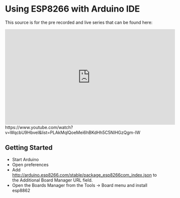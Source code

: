 # Using ESP8266 with Arduino IDE

This source is for the pre recorded and live series that can be found here:

<iframe width="560" height="315" src="https://www.youtube.com/embed/WqcbU9HbveI" frameborder="0" allowfullscreen></iframe>
https://www.youtube.com/watch?v=WqcbU9HbveI&list=PLAkMqlQoeMei6hBKdHh5C5NIHGzQgm-lW

## Getting Started
- Start Arduino
- Open preferences
- Add http://arduino.esp8266.com/stable/package_esp8266com_index.json to the Additional Board Manager URL field.
- Open the Boards Manager from the Tools -> Board menu and install esp8862
